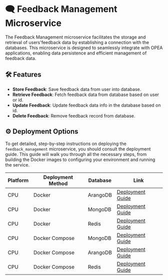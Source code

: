 # 🗨 Feedback Management Microservice

The Feedback Management microservice facilitates the storage and retrieval of users'feedback data by establishing a connection with the databases. This microservice is designed to seamlessly integrate with OPEA applications, enabling data persistence and efficient management of feedback data.

## 🛠️ Features

- **Store Feedback**: Save feedback data from user into database.
- **Retrieve Feedback**: Fetch feedback data from database based on user or id.
- **Update Feedback**: Update feedback data info in the database based on id.
- **Delete Feedback**: Remove feedback record from database.

## ⚙️ Deployment Options

To get detailed, step-by-step instructions on deploying the `feedback_management` microservice, you should consult the deployment guide. This guide will walk you through all the necessary steps, from building the Docker images to configuring your environment and running the service.

| Platform | Deployment Method | Database | Link                                                             |
| -------- | ----------------- | -------- | ---------------------------------------------------------------- |
| CPU      | Docker            | ArangoDB | [Deployment Guide](./deployment/docker_compose/README_arango.md) |
| CPU      | Docker            | MongoDB  | [Deployment Guide](./deployment/docker_compose/README.md)        |
| CPU      | Docker            | Redis    | [Deployment Guide](./deployment/docker_compose/README_redis.md)  |
| CPU      | Docker Compose    | MongoDB  | [Deployment Guide](./deployment/docker_compose/README.md)        |
| CPU      | Docker Compose    | ArangoDB | [Deployment Guide](./deployment/docker_compose/README_arango.md) |
| CPU      | Docker Compose    | Redis    | [Deployment Guide](./deployment/docker_compose/README_redis.md)  |
